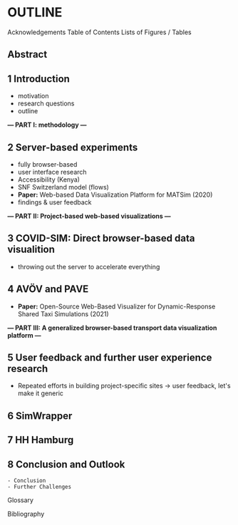 # OUTLINE

Acknowledgements
Table of Contents
Lists of Figures / Tables

## Abstract

## 1 Introduction

- motivation
- research questions
- outline

**— PART I: methodology —**

## 2 Server-based experiments

- fully browser-based
- user interface research
- Accessibility (Kenya)
- SNF Switzerland model (flows)
- **Paper:** Web-based Data Visualization Platform for MATSim (2020)
- findings & user feedback

**— PART II: Project-based web-based visualizations —**

## 3 COVID-SIM: Direct browser-based data visualition

- throwing out the server to accelerate everything

## 4 AVÖV and PAVE

- **Paper:** Open-Source Web-Based Visualizer for Dynamic-Response Shared Taxi Simulations (2021)

**— PART III: A generalized browser-based transport data visualization platform —**

## 5 User feedback and further user experience research

- Repeated efforts in building project-specific sites -> user feedback, let's make it generic

## 6 SimWrapper

## 7 HH Hamburg

## 8 Conclusion and Outlook

    - Conclusion
    - Further Challenges

Glossary

Bibliography
